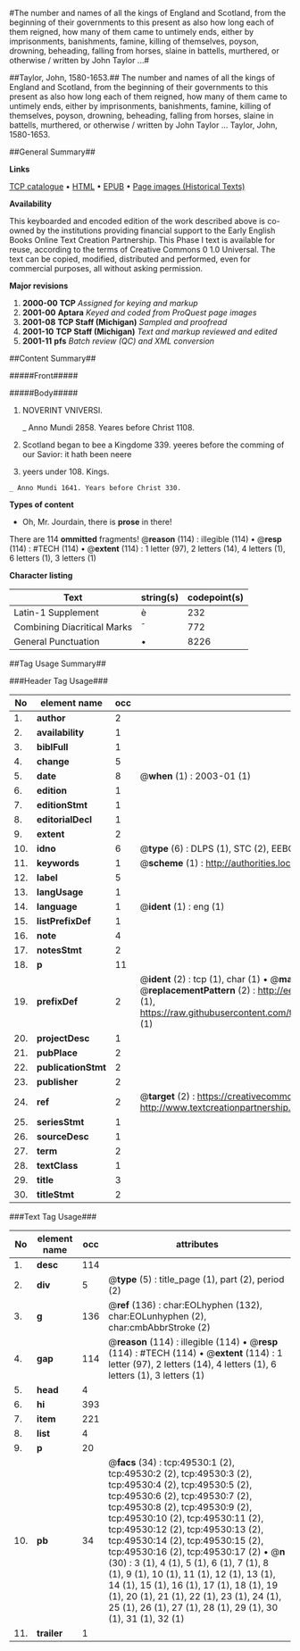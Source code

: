#The number and names of all the kings of England and Scotland, from the beginning of their governments to this present as also how long each of them reigned, how many of them came to untimely ends, either by imprisonments, banishments, famine, killing of themselves, poyson, drowning, beheading, falling from horses, slaine in battells, murthered, or otherwise / written by John Taylor ...#

##Taylor, John, 1580-1653.##
The number and names of all the kings of England and Scotland, from the beginning of their governments to this present as also how long each of them reigned, how many of them came to untimely ends, either by imprisonments, banishments, famine, killing of themselves, poyson, drowning, beheading, falling from horses, slaine in battells, murthered, or otherwise / written by John Taylor ...
Taylor, John, 1580-1653.

##General Summary##

**Links**

[TCP catalogue](http://www.ota.ox.ac.uk/tcp/)  • 
[HTML](http://tei.it.ox.ac.uk/tcp/Texts-HTML/free/A64/A64190.html)  • 
[EPUB](http://tei.it.ox.ac.uk/tcp/Texts-EPUB/free/A64/A64190.epub) • 
[Page images (Historical Texts)](https://data.historicaltexts.jisc.ac.uk/view?pubId=eebo-11815302e&pageId=eebo-11815302e-49530-1)

**Availability**

This keyboarded and encoded edition of the
	       work described above is co-owned by the institutions
	       providing financial support to the Early English Books
	       Online Text Creation Partnership. This Phase I text is
	       available for reuse, according to the terms of Creative
	       Commons 0 1.0 Universal. The text can be copied,
	       modified, distributed and performed, even for
	       commercial purposes, all without asking permission.

**Major revisions**

1. __2000-00__ __TCP__ *Assigned for keying and markup*
1. __2001-00__ __Aptara__ *Keyed and coded from ProQuest page images*
1. __2001-08__ __TCP Staff (Michigan)__ *Sampled and proofread*
1. __2001-10__ __TCP Staff (Michigan)__ *Text and markup reviewed and edited*
1. __2001-11__ __pfs__ *Batch review (QC) and XML conversion*

##Content Summary##

#####Front#####

#####Body#####

1. NOVERINT
VNIVERSI.

    _ Anno Mundi 2858. Yeares before Christ 1108.

1. Scotland began to bee a Kingdome 339. yeeres before
the comming of our Savior: it hath been neere
2000. yeers under 108. Kings.

    _ Anno Mundi 1641. Years before Christ 330.

**Types of content**

  * Oh, Mr. Jourdain, there is **prose** in there!

There are 114 **ommitted** fragments! 
 @__reason__ (114) : illegible (114)  •  @__resp__ (114) : #TECH (114)  •  @__extent__ (114) : 1 letter (97), 2 letters (14), 4 letters (1), 6 letters (1), 3 letters (1)

**Character listing**


|Text|string(s)|codepoint(s)|
|---|---|---|
|Latin-1 Supplement|è|232|
|Combining             Diacritical Marks|̄|772|
|General Punctuation|•|8226|

##Tag Usage Summary##

###Header Tag Usage###

|No|element name|occ|attributes|
|---|---|---|---|
|1.|__author__|2||
|2.|__availability__|1||
|3.|__biblFull__|1||
|4.|__change__|5||
|5.|__date__|8| @__when__ (1) : 2003-01 (1)|
|6.|__edition__|1||
|7.|__editionStmt__|1||
|8.|__editorialDecl__|1||
|9.|__extent__|2||
|10.|__idno__|6| @__type__ (6) : DLPS (1), STC (2), EEBO-CITATION (1), OCLC (1), VID (1)|
|11.|__keywords__|1| @__scheme__ (1) : http://authorities.loc.gov/ (1)|
|12.|__label__|5||
|13.|__langUsage__|1||
|14.|__language__|1| @__ident__ (1) : eng (1)|
|15.|__listPrefixDef__|1||
|16.|__note__|4||
|17.|__notesStmt__|2||
|18.|__p__|11||
|19.|__prefixDef__|2| @__ident__ (2) : tcp (1), char (1)  •  @__matchPattern__ (2) : ([0-9\-]+):([0-9IVX]+) (1), (.+) (1)  •  @__replacementPattern__ (2) : http://eebo.chadwyck.com/downloadtiff?vid=$1&page=$2 (1), https://raw.githubusercontent.com/textcreationpartnership/Texts/master/tcpchars.xml#$1 (1)|
|20.|__projectDesc__|1||
|21.|__pubPlace__|2||
|22.|__publicationStmt__|2||
|23.|__publisher__|2||
|24.|__ref__|2| @__target__ (2) : https://creativecommons.org/publicdomain/zero/1.0/ (1), http://www.textcreationpartnership.org/docs/. (1)|
|25.|__seriesStmt__|1||
|26.|__sourceDesc__|1||
|27.|__term__|2||
|28.|__textClass__|1||
|29.|__title__|3||
|30.|__titleStmt__|2||


###Text Tag Usage###

|No|element name|occ|attributes|
|---|---|---|---|
|1.|__desc__|114||
|2.|__div__|5| @__type__ (5) : title_page (1), part (2), period (2)|
|3.|__g__|136| @__ref__ (136) : char:EOLhyphen (132), char:EOLunhyphen (2), char:cmbAbbrStroke (2)|
|4.|__gap__|114| @__reason__ (114) : illegible (114)  •  @__resp__ (114) : #TECH (114)  •  @__extent__ (114) : 1 letter (97), 2 letters (14), 4 letters (1), 6 letters (1), 3 letters (1)|
|5.|__head__|4||
|6.|__hi__|393||
|7.|__item__|221||
|8.|__list__|4||
|9.|__p__|20||
|10.|__pb__|34| @__facs__ (34) : tcp:49530:1 (2), tcp:49530:2 (2), tcp:49530:3 (2), tcp:49530:4 (2), tcp:49530:5 (2), tcp:49530:6 (2), tcp:49530:7 (2), tcp:49530:8 (2), tcp:49530:9 (2), tcp:49530:10 (2), tcp:49530:11 (2), tcp:49530:12 (2), tcp:49530:13 (2), tcp:49530:14 (2), tcp:49530:15 (2), tcp:49530:16 (2), tcp:49530:17 (2)  •  @__n__ (30) : 3 (1), 4 (1), 5 (1), 6 (1), 7 (1), 8 (1), 9 (1), 10 (1), 11 (1), 12 (1), 13 (1), 14 (1), 15 (1), 16 (1), 17 (1), 18 (1), 19 (1), 20 (1), 21 (1), 22 (1), 23 (1), 24 (1), 25 (1), 26 (1), 27 (1), 28 (1), 29 (1), 30 (1), 31 (1), 32 (1)|
|11.|__trailer__|1||
